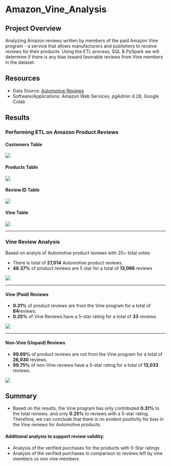 # Amazon_Vine_Analysis

## Project Overview

Analyzing Amazon reviews written by members of the paid Amazon Vine program - a service that allows manufacturers and publishers to receive reviews for their products. Using the ETL process, SQL & PySpark we will determine if there is any bias toward favorable reviews from Vine members in the dataset.

## Resources

- Data Source: [Automotive Reviews](https://s3.amazonaws.com/amazon-reviews-pds/tsv/amazon_reviews_us_Automotive_v1_00.tsv.gz)
- Software/Applications: Amazon Web Services, pgAdmin 4.28,  Google Colab 

## Results

### Performing ETL on Amazon Product Reviews

#### Customers Table
<p align="left">
  <img src="Resources/PGA_customers_table.PNG"/>
</p>

#### Products Table
<p align="left">
  <img src="Resources/PGA_products_table.PNG"/>
</p>

#### Review ID Table
<p align="left">
  <img src="Resources/PGA_review_id_table.PNG"/>
</p>

#### Vine Table
<p align="left">
  <img src="Resources/PGA_vine_table.PNG"/>
</p>

---

### Vine Review Analysis

Based on analyis of Automotive product reviews with 20+ total votes:

- There is total of **27,014** Automotive product reviews.
- **48.37%** of product reviews are 5 star for a total of **13,066** reviews

<p align="left">
  <img src="Resources/review_analysis.PNG"/>
</p>

---

#### Vine (Paid) Reviews

- **0.31%** of product reviews are from the Vine program for a total of **84**reviews.
- **0.25%** of Vine Reviews have a 5-star rating for a total of **33** reviews.

<p align="left">
  <img src="Resources/vine_analysis.PNG"/>
</p>

---

#### Non-Vine (Unpaid) Reviews

- **99.69%** of product reviews are not from the Vine program for a total of **26,930** reviews.
- **99.75%** of non-Vine reviews have a 5-star rating for a total of **13,033** reviews.

<p align="left">
  <img src="Resources/non_vine_analysis.PNG"/>
</p>

## Summary
- Based on the results, the Vine program has only contributed **0.31%** to the total reviews, and only **0.25%** to reviews with a 5-star rating. Therefore, we can conclude that there is no evident positivity for bias in the Vine reviews for Automotive products.

#### Additional analysis to support review validity:
- Analysis of the verified purchases for the products with 5-Star ratings 
- Analysis of the verified purchases in comparison to reviews left by vine members vs non vine members
